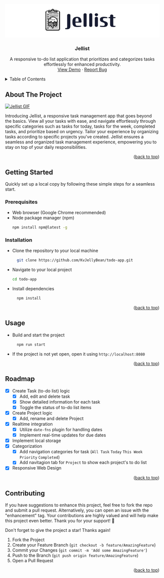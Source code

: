 <a name="readme-top"></a>

<!-- PROJECT LOGO -->
<br />
<div align="center">
  <a href="https://github.com/KvJellyBean/todo-app">
    <img src="./src/images/logoBanner.jpeg" alt="Logo Banner">
  </a>

<h3 align="center">Jellist</h3>

  <p align="center">
    A responsive to-do list application that prioritizes and categorizes tasks effortlessly for enhanced productivity.
    <br />
    <a href="https://github.com/KvJellyBean/todo-app">View Demo</a>
    ·
    <a href="https://github.com/KvJellyBean/todo-app/issues">Report Bug</a>
</div>

<!-- TABLE OF CONTENTS -->
<details>
  <summary>Table of Contents</summary>
  <ul>
    <li>
      <a href="#about-the-project">About The Project</a>
    </li>
    <li>
      <a href="#getting-started">Getting Started</a>
      <ul>
        <li><a href="#prerequisites">Prerequisites</a></li>
        <li><a href="#installation">Installation</a></li>
      </ul>
    </li>
    <li><a href="#usage">Usage</a></li>
    <li><a href="#roadmap">Roadmap</a></li>
    <li><a href="#contributing">Contributing</a></li>
  </ul>
</details>

<!-- ABOUT THE PROJECT -->

## About The Project

[![Jellist GIF][product-gif]](https://github.com/KvJellyBean/todo-app)

Introducing Jellist, a responsive task management app that goes beyond the basics. View all your tasks with ease, and navigate effortlessly through specific categories such as tasks for today, tasks for the week, completed tasks, and prioritize based on urgency. Tailor your experience by organizing tasks according to specific projects you've created. Jellist ensures a seamless and organized task management experience, empowering you to stay on top of your daily responsibilities.

<p align="right">(<a href="#readme-top">back to top</a>)</p>

<!-- GETTING STARTED -->

## Getting Started

Quickly set up a local copy by following these simple steps for a seamless start.

### Prerequisites

- Web browser (Google Chrome recommended)
- Node package manager (npm)
  ```sh
  npm install npm@latest -g
  ```

### Installation

- Clone the repository to your local machine
  ```sh
    git clone https://github.com/KvJellyBean/todo-app.git
  ```
- Navigate to your local project
  ```sh
  cd todo-app
  ```
- Install dependencies
  ```sh
    npm install
  ```

<p align="right">(<a href="#readme-top">back to top</a>)</p>

<!-- USAGE EXAMPLES -->

## Usage

- Build and start the project
  ```sh
    npm run start
  ```
- If the project is not yet open, open it using `http://localhost:8080`

<p align="right">(<a href="#readme-top">back to top</a>)</p>

<!-- ROADMAP -->

## Roadmap

- [x] Create Task (to-do list) logic
  - [x] Add, edit and delete task
  - [x] Show detailed information for each task
  - [x] Toggle the status of to-do list items
- [x] Create Project logic
  - [x] Add, rename and delete Project
- [x] Realtime integration
  - [x] Utilize `date-fns` plugin for handling dates
  - [x] Implement real-time updates for due dates
- [x] Implement local storage
- [x] Categorization
  - [x] Add navigation categories for task (`All Task` `Today` `This Week` `Priority` `Completed`)
  - [x] Add navitagion tab for `Project` to show each project's to do list
- [x] Responsive Web Design

<p align="right">(<a href="#readme-top">back to top</a>)</p>

<!-- CONTRIBUTING -->

## Contributing

If you have suggestions to enhance this project, feel free to fork the repo and submit a pull request. Alternatively, you can open an issue with the "enhancement" tag. Your contributions are highly valued and will help make this project even better. Thank you for your support! 🚀

Don't forget to give the project a star! Thanks again!

1. Fork the Project
2. Create your Feature Branch (`git checkout -b feature/AmazingFeature`)
3. Commit your Changes (`git commit -m 'Add some AmazingFeature'`)
4. Push to the Branch (`git push origin feature/AmazingFeature`)
5. Open a Pull Request

<p align="right">(<a href="#readme-top">back to top</a>)</p>

<!-- MARKDOWN LINKS & IMAGES -->

[product-gif]: assets/todoapp.gif
